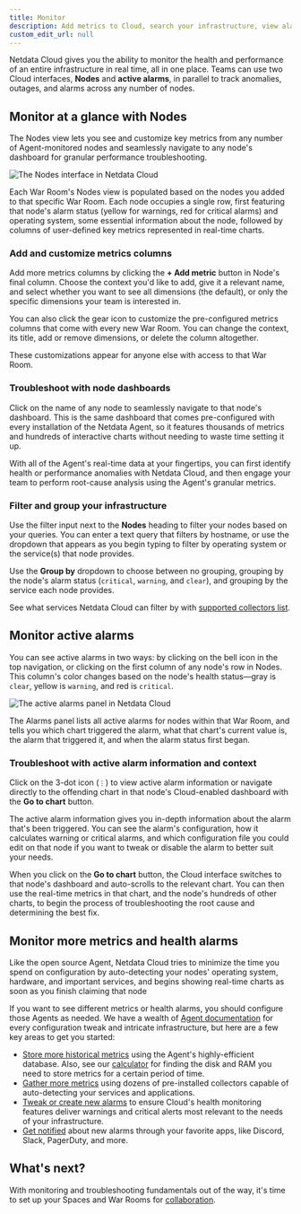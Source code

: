 ```yaml
---
title: Monitor
description: Add metrics to Cloud, search your infrastructure, view alarm status, and deep-dive to find more real-time metrics.
custom_edit_url: null
---
```


Netdata Cloud gives you the ability to monitor the health and performance of an entire infrastructure in real time, all
in one place. Teams can use two Cloud interfaces, **Nodes** and **active alarms**, in parallel to track anomalies,
outages, and alarms across any number of nodes.

## Monitor at a glance with Nodes

The Nodes view lets you see and customize key metrics from any number of Agent-monitored nodes and seamlessly navigate
to any node's dashboard for granular performance troubleshooting.

![The Nodes interface in Netdata Cloud](/img/docs/cloud/list-view.png)

Each War Room's Nodes view is populated based on the nodes you added to that specific War Room. Each node occupies a
single row, first featuring that node's alarm status (yellow for warnings, red for critical alarms) and operating
system, some essential information about the node, followed by columns of user-defined key metrics represented in
real-time charts.

### Add and customize metrics columns

Add more metrics columns by clicking the **+ Add metric** button in Node's final column. Choose the context you'd like
to add, give it a relevant name, and select whether you want to see all dimensions (the default), or only the specific
dimensions your team is interested in.

You can also click the gear icon to customize the pre-configured metrics columns that come with every new War Room. You
can change the context, its title, add or remove dimensions, or delete the column altogether.

These customizations appear for anyone else with access to that War Room.

### Troubleshoot with node dashboards

Click on the name of any node to seamlessly navigate to that node's dashboard. This is the same dashboard that comes
pre-configured with every installation of the Netdata Agent, so it features thousands of metrics and hundreds of
interactive charts without needing to waste time setting it up.

With all of the Agent's real-time data at your fingertips, you can first identify health or performance anomalies with
Netdata Cloud, and then engage your team to perform root-cause analysis using the Agent's granular metrics.

### Filter and group your infrastructure

Use the filter input next to the **Nodes** heading to filter your nodes based on your queries. You can enter a text
query that filters by hostname, or use the dropdown that appears as you begin typing to filter by operating system or
the service(s) that node provides.

Use the **Group by** dropdown to choose between no grouping, grouping by the node's alarm status (`critical`, `warning`,
and `clear`), and grouping by the service each node provides.

See what services Netdata Cloud can filter by with [supported collectors list](/docs/agent/collectors/collectors/).

## Monitor active alarms

You can see active alarms in two ways: by clicking on the bell icon in the top navigation, or clicking on the first
column of any node's row in Nodes. This column's color changes based on the node's health status—gray is `clear`, yellow
is `warning`, and red is `critical`.

![The active alarms panel in Netdata Cloud](/img/docs/cloud/active-alarms.png)

The Alarms panel lists all active alarms for nodes within that War Room, and tells you which chart triggered the alarm,
what that chart's current value is, the alarm that triggered it, and when the alarm status first began.

### Troubleshoot with active alarm information and context

Click on the 3-dot icon (`⋮`) to view active alarm information or navigate directly to the offending chart in that
node's Cloud-enabled dashboard with the **Go to chart** button.

The active alarm information gives you in-depth information about the alarm that's been triggered. You can see the
alarm's configuration, how it calculates warning or critical alarms, and which configuration file you could edit on that
node if you want to tweak or disable the alarm to better suit your needs.

When you click on the **Go to chart** button, the Cloud interface switches to that node's dashboard and auto-scrolls to
the relevant chart. You can then use the real-time metrics in that chart, and the node's hundreds of other charts, to
begin the process of troubleshooting the root cause and determining the best fix.

## Monitor more metrics and health alarms

Like the open source Agent, Netdata Cloud tries to minimize the time you spend on configuration by auto-detecting your
nodes' operating system, hardware, and important services, and begins showing real-time charts as soon as you finish
claiming that node

If you want to see different metrics or health alarms, you should configure those Agents as needed. We have a wealth of [Agent documentation](/docs/agent/) for every configuration tweak and intricate infrastructure, but here are a few key areas to get you started:

-   [Store more historical metrics](/docs/agent/tutorials/longer-metrics-storage) using the Agent's highly-efficient
    database. Also, see our [calculator](/dbengine-calc/) for finding the disk and RAM you need to store metrics for a
    certain period of time.
-   [Gather more metrics](/docs/agent/collectors/quickstart/) using dozens of pre-installed collectors capable of
    auto-detecting your services and applications.
-   [Tweak or create new alarms](/docs/agent/health/quickstart/) to ensure Cloud's health monitoring features deliver
    warnings and critical alerts most relevant to the needs of your infrastructure.
-   [Get notified](/docs/agent/health/notifications/) about new alarms through your favorite apps, like Discord, Slack,
    PagerDuty, and more.

## What's next?

With monitoring and troubleshooting fundamentals out of the way, it's time to set up your Spaces and War Rooms for
[collaboration](/docs/cloud/collaborate/).
